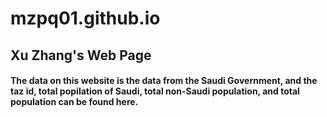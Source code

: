 # mzpq01.github.io
## Xu Zhang's Web Page
#### The data on this website is the data from the Saudi Government, and the taz id, total popilation of Saudi, total non-Saudi population, and total population can be found here.
